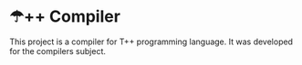 # ☂++ Compiler

This project is a compiler for T++ programming language. It was developed for the compilers subject.
